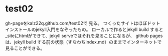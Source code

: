 # test02
gh-pageをkalz22q.github.com/test02で 見る。
つくったサイトはほぼドットインストールのjekyll入門をなぞったもの。
ローカルで作るとjekyll build すると_siteにhtmlができて、jekyll serveではそれを見ることになるが、
github pages は、jekyll build する前の状態（すなわちindex.md）のままでインターネットで見ることができる。
